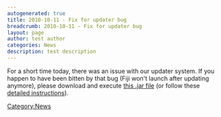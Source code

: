 ```yaml
---
autogenerated: true
title: 2010-10-11 - Fix for updater bug
breadcrumb: 2010-10-11 - Fix for updater bug
layout: page
author: test author
categories: News
description: test description
---
```


For a short time today, there was an issue with our updater system. If you happen to have been bitten by that bug (Fiji won't launch after updating anymore), please download and execute [this .jar file](https://fiji.sc/downloads/Heidelberg/Updater_Fix.jar) (or follow these [detailed instructions](Fix_non-functional_Fiji_after_Update "wikilink")).

[Category:News](Category_News "wikilink")
